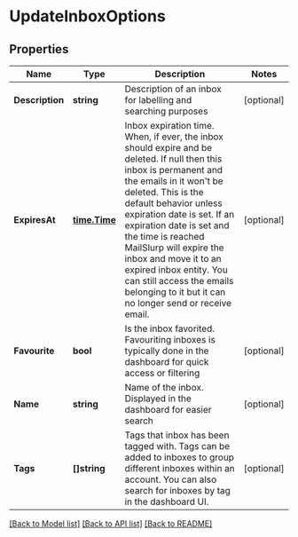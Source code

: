 # UpdateInboxOptions

## Properties

Name | Type | Description | Notes
------------ | ------------- | ------------- | -------------
**Description** | **string** | Description of an inbox for labelling and searching purposes | [optional] 
**ExpiresAt** | [**time.Time**](time.Time.md) | Inbox expiration time. When, if ever, the inbox should expire and be deleted. If null then this inbox is permanent and the emails in it won&#39;t be deleted. This is the default behavior unless expiration date is set. If an expiration date is set and the time is reached MailSlurp will expire the inbox and move it to an expired inbox entity. You can still access the emails belonging to it but it can no longer send or receive email. | [optional] 
**Favourite** | **bool** | Is the inbox favorited. Favouriting inboxes is typically done in the dashboard for quick access or filtering | [optional] 
**Name** | **string** | Name of the inbox. Displayed in the dashboard for easier search | [optional] 
**Tags** | **[]string** | Tags that inbox has been tagged with. Tags can be added to inboxes to group different inboxes within an account. You can also search for inboxes by tag in the dashboard UI. | [optional] 

[[Back to Model list]](../README.md#documentation-for-models) [[Back to API list]](../README.md#documentation-for-api-endpoints) [[Back to README]](../README.md)


